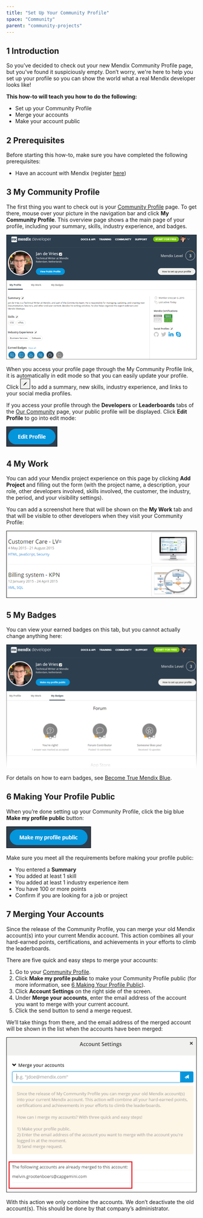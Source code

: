 ```yaml
---
title: "Set Up Your Community Profile"
space: "Community"
parent: "community-projects"
---
```


## 1 Introduction

So you’ve decided to check out your new Mendix Community Profile page, but you've found it suspiciously empty. Don’t worry, we're here to help you set up your profile so you can show the world what a real Mendix developer looks like!

**This how-to will teach you how to do the following:**

* Set up your Community Profile
* Merge your accounts
* Make your account public

## 2 Prerequisites

Before starting this how-to, make sure you have completed the following prerequisites:

* Have an account with Mendix (register [here](https://www.mendix.com/try-now/))

## 3 My Community Profile

The first thing you want to check out is your [Community Profile](https://developer.mendixcloud.com/link/profile) page. To get there, mouse over your picture in the navigation bar and click **My Community Profile**. This overview page shows a the main page of your profile, including your summary, skills, industry experience, and badges.

![](attachments/19202388/19398797.png)

When you access your profile page through the My Community Profile link, it is automatically in edit mode so that you can easily update your profile. Click ![](attachments/19202388/19399148.png) to add a summary, new skills, industry experience, and links to your social media profiles.

If you access your profile through the **Developers** or **Leaderboards** tabs of the [Our Community](https://developer.mendixcloud.com/link/community) page, your public profile will be displayed. Click **Edit Profile** to go into edit mode:

![](attachments/19202388/19398798.png)

## 4 My Work

You can add your Mendix project experience on this page by clicking **Add Project** and filling out the form (with the project name, a description, your role, other developers involved, skills involved, the customer, the industry, the period, and your visibility settings).

You can add a screenshot here that will be shown on the **My Work** tab and that will be visible to other developers when they visit your Community Profile:

![](attachments/19202388/19398799.png)

## 5 My Badges

You can view your earned badges on this tab, but you cannot actually change anything here:

![](attachments/19202388/19398803.png)

For details on how to earn badges, see [Become True Mendix Blue](https://developer.mendixcloud.com/link/faq).

## 6 Making Your Profile Public<a name="MakingYourProfilePublic"></a>

When you’re done setting up your Community Profile, click the big blue **Make my profile public** button:

![](attachments/19202388/19398800.png)

Make sure you meet all the requirements before making your profile public:

* You entered a **Summary**
* You added at least 1 skill
* You added at least 1 industry experience item
* You have 100 or more points
* Confirm if you are looking for a job or project

## 7 Merging Your Accounts

Since the release of the Community Profile, you can merge your old Mendix account(s) into your current Mendix account. This action combines all your hard-earned points, certifications, and achievements in your efforts to climb the leaderboards.

There are five quick and easy steps to merge your accounts:

1. Go to your [Community Profile](https://developer.mendixcloud.com/link/ownprofile/).
2. Click **Make my profile public** to make your Community Profile public (for more information, see [6 Making Your Profile Public](#abcd)).
3. Click **Account Settings** on the right side of the screen.
4. Under **Merge your accounts**, enter the email address of the account you want to merge with your current account.
5. Click the send button to send a merge request.

We’ll take things from there, and the email address of the merged account will be shown in the list when the accounts have been merged:

![](attachments/19202388/MergeAccountsRequestApproved.png)

<div class="alert alert-info">

With this action we only combine the accounts. We don’t deactivate the old account(s). This should be done by that company’s administrator.

</div>

